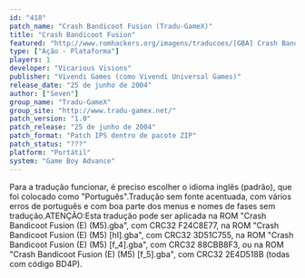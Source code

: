 ```yaml
---
id: "418"
patch_name: "Crash Bandicoot Fusion (Tradu-GameX)"
title: "Crash Bandicoot Fusion"
featured: "http://www.romhackers.org/imagens/traducoes/[GBA] Crash Bandicoot Fusion - Tradu-GameX - 1.png"
type: ["Ação - Plataforma"]
players: 1
developer: "Vicarious Visions"
publisher: "Vivendi Games (como Vivendi Universal Games)"
release_date: "25 de junho de 2004"
author: ["Seven"]
group_name: "Tradu-GameX"
group_site: "http://www.tradu-gamex.net/"
patch_version: "1.0"
patch_release: "25 de junho de 2004"
patch_format: "Patch IPS dentro de pacote ZIP"
patch_status: "???"
platform: "Portátil"
system: "Game Boy Advance"
---
```


Para a tradução funcionar, é preciso escolher o idioma inglês (padrão), que foi colocado como "Português".Tradução sem fonte acentuada, com vários erros de português e com boa parte dos menus e nomes de fases sem tradução.ATENÇÃO:Esta tradução pode ser aplicada na ROM "Crash Bandicoot Fusion (E) (M5).gba", com CRC32 F24C8E77, na ROM "Crash Bandicoot Fusion (E) (M5) [hI].gba", com CRC32 3D51C755, na ROM "Crash Bandicoot Fusion (E) (M5) [f_4].gba", com CRC32 88CBB8F3, ou na ROM "Crash Bandicoot Fusion (E) (M5) [f_5].gba", com CRC32 2E4D518B (todas com código BD4P).